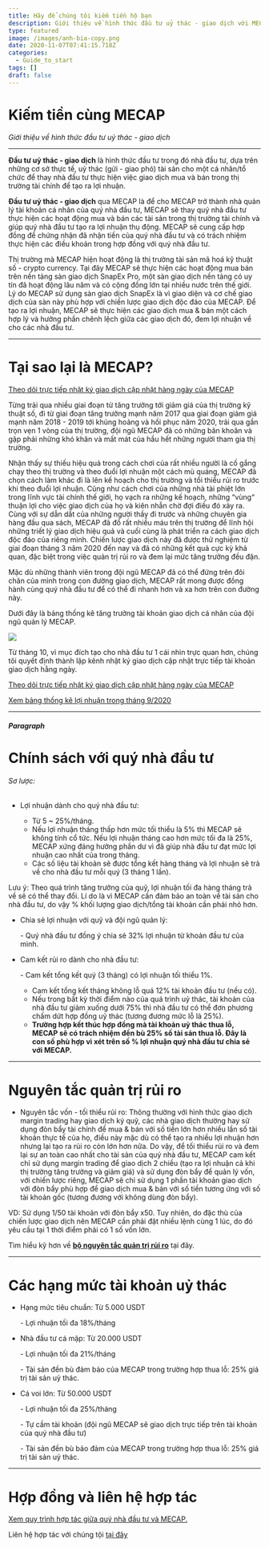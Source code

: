 ```yaml
---
title: Hãy để chúng tôi kiếm tiền hộ bạn
description: Giới thiệu về hình thức đầu tư uỷ thác - giao dịch với MECAP
type: featured
image: /images/anh-bia-copy.png
date: 2020-11-07T07:41:15.718Z
categories:
  - Guide_to_start
tags: []
draft: false
---
```

# Kiếm tiền cùng MECAP

*Giới thiệu về hình thức đầu tư uỷ thác - giao dịch*

<hr>

**Đầu tư uỷ thác - giao dịch** là hình thức đầu tư trong đó nhà đầu tư, dựa trên những cơ sở thực tế, uỷ thác (gửi - giao phó) tài sản cho một cá nhân/tổ chức để thay nhà đầu tư thực hiện việc giao dịch mua và bán trong thị trường tài chính để tạo ra lợi nhuận.

**Đầu tư uỷ thác - giao dịch** qua MECAP là để cho MECAP trở thành nhà quản lý tài khoản cá nhân của quý nhà đầu tư, MECAP sẽ thay quý nhà đầu tư thực hiện các hoạt động mua và bán các tài sản trong thị trường tài chính và giúp quý nhà đầu tư tạo ra lợi nhuận thụ động. MECAP sẽ cung cấp hợp đồng để chứng nhận đã nhận tiền của quý nhà đầu tư và có trách nhiệm thực hiện các điều khoản trong hợp đồng với quý nhà đầu tư.

Thị trường mà MECAP hiện hoạt động là thị trường tài sản mã hoá kỹ thuật số - crypto currency. Tại đây MECAP sẽ thực hiện các hoạt động mua bán trên nền tảng sàn giao dịch SnapEx Pro, một sàn giao dịch nền tảng có uy tín đã hoạt động lâu năm và có cộng đồng lớn tại nhiều nước trên thế giới. Lý do MECAP sử dụng sàn giao dịch SnapEx là vì giao diện và cơ chế giao dịch của sàn này phù hợp với chiến lược giao dịch độc đáo của MECAP. Để tạo ra lợi nhuận, MECAP sẽ thực hiện các giao dịch mua & bán một cách hợp lý và hưởng phần chênh lệch giữa các giao dịch đó, đem lợi nhuận về cho các nhà đầu tư.

<hr>

# **Tại sao lại là MECAP?**

[Theo dõi trực tiếp nhật ký giao dịch cập nhật hàng ngày của MECAP](https://t.me/mecaptrading)

Từng trải qua nhiều giai đoạn từ tăng trưởng tới giảm giá của thị trường kỹ thuật số, đi từ giai đoạn tăng trưởng mạnh năm 2017 qua giai đoạn giảm giá mạnh năm 2018 - 2019 tới khủng hoảng và hồi phục năm 2020, trải qua gần trọn vẹn 1 vòng của thị trường, đội ngũ MECAP đã có những băn khoăn và gặp phải những khó khăn và mất mát của hầu hết những người tham gia thị trường.

Nhận thấy sự thiếu hiệu quả trong cách chơi của rất nhiều người là cố gắng chạy theo thị trường và theo đuổi lợi nhuận một cách mù quáng, MECAP đã chọn cách làm khác đi là lên kế hoạch cho thị trường và tổi thiểu rủi ro trước khi theo đuổi lợi nhuận. Cũng như cách chơi của những nhà tài phiệt lớn trong lĩnh vực tài chính thế giới, họ vạch ra những kế hoạch, những “vùng“ thuận lợi cho việc giao dịch của họ và kiên nhẫn chờ đợi điều đó xảy ra. Cùng với sự dẫn dắt của những người thầy đi trước và những chuyên gia hàng đầu qua sách, MECAP đã đổ rất nhiều máu trên thị trường để lĩnh hội những triết lý giao dịch hiệu quả và cuối cùng là phát triển ra cách giao dịch độc đáo của riêng mình. Chiến lược giao dịch này đã được thử nghiệm từ giai đoạn tháng 3 năm 2020 đến nay và đã có những kết quả cực kỳ khả quan, đặc biệt trong việc quản trị rủi ro và đem lại mức tăng trưởng đều đặn.

Mặc dù những thành viên trong đội ngũ MECAP đã có thể đứng trên đôi chân của mình trong con đường giao dịch, MECAP rất mong được đồng hành cùng quý nhà đầu tư để có thể đi nhanh hơn và xa hơn trên con đường này.

Dưới đây là bảng thống kê tăng trưởng tài khoản giao dịch cá nhân của đội ngũ quản lý MECAP. 

![](/images/screen-shot-2020-11-07-at-2.54.49-pm.png)

Từ tháng 10, vì mục đích tạo cho nhà đầu tư 1 cái nhìn trực quan hơn, chúng tôi quyết định thành lập kênh nhật ký giao dịch cập nhật trực tiếp tài khoản giao dịch hằng ngày.

[Theo dõi trực tiếp nhật ký giao dịch cập nhật hàng ngày của MECAP](https://t.me/mecaptrading)

[Xem bảng thống kê lợi nhuận trong tháng 9/2020](https://docs.google.com/spreadsheets/d/1nhtpdESGOeMZZLdLdstn5L4drW1o5-zJoVAnAyxmE2A/edit?usp=sharing)

<hr>

##### Paragraph

# Chính sách với quý nhà đầu tư

###### Sơ lược:

* Lợi nhuận dành cho quý nhà đầu tư:

  * Từ 5 ~ 25%/tháng. 
  * Nếu lợi nhuận tháng thấp hơn mức tối thiểu là 5% thì MECAP sẽ không tính cổ tức. Nếu lợi nhuận tháng cao hơn mức tối đa là 25%, MECAP xứng đáng hưởng phần dư vì đã giúp nhà đầu tư đạt mức lợi nhuận cao nhất của trong tháng.
  * Các số liệu tài khoản sẽ được tổng kết hàng tháng và lợi nhuận sẽ trả về cho nhà đầu tư mỗi quý (3 tháng 1 lần).

Lưu ý: Theo quá trình tăng trưởng của quỹ, lợi nhuận tối đa hàng tháng trả về sẽ có thể thay đổi. Lí do là vì MECAP cần đảm bảo an toàn về tài sản cho nhà đầu tư, do vậy % khối lượng giao dịch/tổng tài khoản cần phải nhỏ hơn.

* Chia sẻ lợi nhuận với quỹ và đội ngũ quản lý:

  \- Quý nhà đầu tư đồng ý chia sẻ 32% lợi nhuận từ khoản đầu tư của mình.
* Cam kết rủi ro dành cho nhà đầu tư:

  \- Cam kết tổng kết quý (3 tháng) có lợi nhuận tối thiểu 1%.

  * Cam kết tổng kết tháng không lỗ quá 12% tài khoản đầu tư (nếu có). 
  * Nếu trong bất kỳ thời điểm nào của quá trình uỷ thác, tài khoản của nhà đầu tư giảm xuống dưới 75% thì nhà đầu tư có thể đơn phương chấm dứt hợp đồng uỷ thác (tương đương mức lỗ là 25%).
  * **Trường hợp kết thúc hợp đồng mà tài khoản uỷ thác thua lỗ, MECAP sẽ có trách nhiệm đền bù 25% số tài sản thua lỗ. Đây là con số phù hợp vì xét trên số % lợi nhuận quý nhà đầu tư chia sẻ với MECAP.**

<hr>

# Nguyên tắc quản trị rủi ro

* Nguyên tắc vốn - tối thiểu rủi ro: Thông thường với hình thức giao dịch margin trading hay giao dịch ký quỹ, các nhà giao dịch thường hay sử dụng đòn bẩy tài chính để mua & bán với số tiền lớn hơn nhiều lần số tài khoản thực tế của họ, điều này mặc dù có thể tạo ra nhiều lợi nhuận hơn nhưng lại tạo ra rủi ro còn lớn hơn nữa. Do vậy, để tối thiểu rủi ro và đem lại sự an toàn cao nhất cho tài sản của quý nhà đầu tư, MECAP cam kết chỉ sử dụng margin trading để giao dịch 2 chiều (tạo ra lợi nhuận cả khi thị trường tăng trưởng và giảm giá) và sử dụng đòn bẩy để quản lý vốn, với chiến lược riêng, MECAP sẽ chỉ sử dụng 1 phần tài khoản giao dịch với đòn bẩy phù hợp để giao dịch mua & bán với số tiền tương ứng với số tài khoản gốc (tương đương với không dùng đòn bẩy).

VD: Sử dụng 1/50 tài khoản với đòn bẩy x50. Tuy nhiên, do đặc thù của chiến lược giao dịch nên MECAP cần phải đặt nhiều lệnh cùng 1 lúc, do đó yêu cầu tại 1 thời điểm phải có 1 số vốn lớn.

Tìm hiểu kỹ hơn về **[bộ nguyên tắc quản trị rủi ro](https://testmecap2.netlify.app/blog/post-10/)** tại đây.

<hr>

# Các hạng mức tài khoản uỷ thác

* Hạng mức tiêu chuẩn: Từ 5.000 USDT

  \- Lợi nhuận tối đa 18%/tháng
* Nhà đầu tư cá mập: Từ 20.000 USDT

  \- Lợi nhuận tối đa 21%/tháng

  \- Tài sản đền bù đảm bảo của MECAP trong trường hợp thua lỗ: 25% giá trị tài sản uỷ thác.
* Cá voi lớn: Từ 50.000 USDT

  \- Lợi nhuận tối đa 25%/tháng

  \- Tự cầm tài khoản (đội ngũ MECAP sẽ giao dịch trực tiếp trên tài khoản của quý nhà đầu tư)

  \- Tài sản đền bù bảo đảm của MECAP trong trường hợp thua lỗ: 25% giá trị tài sản uỷ thác.

<hr>

# Hợp đồng và liên hệ hợp tác

[Xem quy trình hợp tác giữa quý nhà đầu tư và MECAP.](https://mecap.netlify.app/blog/quy-tr%C3%ACnh-h%E1%BB%A3p-t%C3%A1c-gi%E1%BB%AFa-qu%C3%BD-nh%C3%A0-%C4%91%E1%BA%A7u-t%C6%B0-v%C3%A0-mecap/)

Liên hệ hợp tác với chúng tội [tại đây](https://testmecap2.netlify.app/contact/)